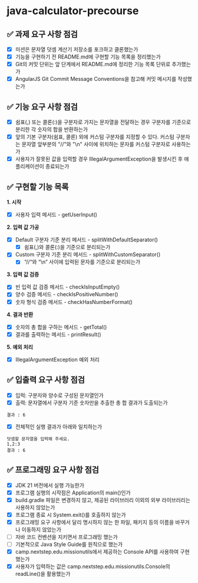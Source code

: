 # java-calculator-precourse

## ✅ 과제 요구 사항 점검

- [x] 미션은 문자열 덧셈 계산기 저장소를 포크하고 클론했는가
- [x] 기능을 구현하기 전 README.md에 구현할 기능 목록을 정리했는가
- [x] Git의 커밋 단위는 앞 단계에서 README.md에 정리한 기능 목록 단위로 추가했는가
- [x] AngularJS Git Commit Message Conventions을 참고해 커밋 메시지를 작성했는가

## ✅ 기능 요구 사항 점검

- [x] 쉼표(,) 또는 콜론(:)을 구분자로 가지는 문자열을 전달하는 경우 구분자를 기준으로 분리한 각 숫자의 합을 반환하는가
- [x] 앞의 기본 구분자(쉼표, 콜론) 외에 커스텀 구분자를 지정할 수 있다. 커스텀 구분자는 문자열 앞부분의 "//"와 "\n" 사이에 위치하는 문자를 커스텀 구분자로 사용하는가
- [x] 사용자가 잘못된 값을 입력할 경우 IllegalArgumentException을 발생시킨 후 애플리케이션이 종료되는가

## ✅ 구현할 기능 목록

**1. 시작**
- [x] 사용자 입력 메서드 - getUserInput()

**2. 입력 값 가공**
- [x] Default 구분자 기준 분리 메서드 - splitWithDefaultSeparator()
  - [x] 쉼표(,)와 콜론(:)을 기준으로 분리되는가
- [x] Custom 구분자 기준 분리 메서드 - splitWithCustomSeparator()
  - [x] “//“와 “\n” 사이에 입력된 문자를 기준으로 분리되는가

**3. 입력 값 검증**
- [x] 빈 입력 값 검증 메서드 - checkIsInputEmpty()
- [x] 양수 검증 메서드 - checkIsPositiveNumber()
- [x] 숫자 형식 검증 메서드 - checkHasNumberFormat()

**4. 결과 반환**
- [x] 숫자의 총 합을 구하는 메서드 - getTotal()
- [x] 결과를 출력하는 메서드 - printResult()

**5. 예외 처리**
- [x] IllegalArgumentException 예외 처리

## ✅ 입출력 요구 사항 점검

- [x] 입럭: 구분자와 양수로 구성된 문자열인가
- [x] 출력: 문자열에서 구분자 기준 숫자만을 추출한 총 합 결과가 도출되는가
```text
결과 : 6
```
- [x] 전체적인 실행 결과가 아래와 일치하는가
```text
덧셈할 문자열을 입력해 주세요.
1,2:3
결과 : 6
```

## ✅ 프로그래밍 요구 사항 점검

- [x] JDK 21 버전에서 실행 가능한가
- [x] 프로그램 실행의 시작점은 Application의 main()인가
- [x] build.gradle 파일은 변경하지 않고, 제공된 라이브러리 이외의 외부 라이브러리는 사용하지 않았는가
- [x] 프로그램 종료 시 System.exit()를 호출하지 않는가
- [x] 프로그래밍 요구 사항에서 달리 명시하지 않는 한 파일, 패키지 등의 이름을 바꾸거나 이동하지 않았는가
- [ ] 자바 코드 컨벤션을 지키면서 프로그래밍 했는가
- [ ] 기본적으로 Java Style Guide를 원칙으로 했는가
- [x] camp.nextstep.edu.missionutils에서 제공하는 Console API를 사용하여 구현했는가
- [x] 사용자가 입력하는 값은 camp.nextstep.edu.missionutils.Console의 readLine()을 활용했는가